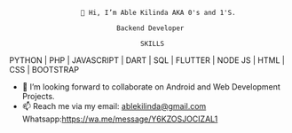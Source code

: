                       👋 Hi, I’m Able Kilinda AKA 0's and 1'S. 

                               Backend Developer 

                                     SKILLS
PYTHON | PHP | JAVASCRIPT | DART | SQL | FLUTTER | NODE JS | HTML | CSS | BOOTSTRAP

- 💞️ I’m looking forward to collaborate on Android and Web Development Projects.
- 📫 Reach me via 
my email: ablekilinda@gmail.com
Whatsapp:https://wa.me/message/Y6KZOSJOCIZAL1

<!---
Lotany/Lotany is a ✨ special ✨ repository because its `README.md` (this file) appears on your GitHub profile.
You can click the Preview link to take a look at your changes.
--->

